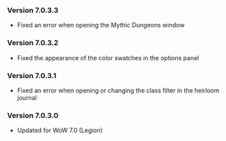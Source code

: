 ### Version 7.0.3.3

- Fixed an error when opening the Mythic Dungeons window

### Version 7.0.3.2

- Fixed the appearance of the color swatches in the options panel

### Version 7.0.3.1

- Fixed an error when opening or changing the class filter in the heirloom journal

### Version 7.0.3.0

- Updated for WoW 7.0 (Legion)
